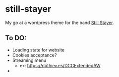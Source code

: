 # still-stayer
My go at a wordpress theme for the band [Still Stayer](https://facebook.com/stillstayer).

## To DO:
- Loading state for website
- Cookies acceptance?
- Streaming menu
    - ex: https://nbthiev.es/DCCExtendedAW
- 
<!-- ## Instructions for Client -->
<!-- 
![Download](download-screen.png "Download Tutorial") -->

<!-- 1. Download the repo as a .zip via the above screenshot.

2. Place it in the themes folder
    - `/wp-content/themes/`
    - What you do should result in `/wp-content/themes/still-stayer`.
3. Create the following pages using wordpress. Just give them a title for now. 
    - Listen
        - Not content editable.
    - Shows
    - Merch
    - Gallery
    - Blog
    - Contact
        - Not content editable.

4. Settings > Reading 
    - Homepage: "Home"
    - Posts Page: "Blog"
5. Create your blog posts and add content to pages. (Unless content is not editable on page)
6. Done ✔️ -->

